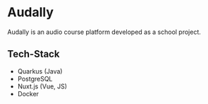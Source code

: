 # Audally
Audally is an audio course platform developed as a school project.

## Tech-Stack
* Quarkus (Java)
* PostgreSQL
* Nuxt.js (Vue, JS)
* Docker
